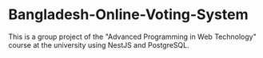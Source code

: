 # Bangladesh-Online-Voting-System

This is a group project of the "Advanced Programming in Web Technology" course at the university using NestJS and PostgreSQL.
